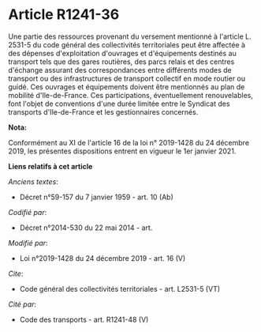 # Article R1241-36

Une partie des ressources provenant du versement mentionné à l'article L. 2531-5 du code général des collectivités
territoriales peut être affectée à des dépenses d'exploitation d'ouvrages et d'équipements destinés au transport tels que des
gares routières, des parcs relais et des centres d'échange assurant des correspondances entre différents modes de transport
ou des infrastructures de transport collectif en mode routier ou guidé. Ces ouvrages et équipements doivent être mentionnés
au   plan de mobilité d'Ile-de-France. Ces participations, éventuellement renouvelables, font l'objet de conventions d'une
durée limitée entre le Syndicat des transports d'Ile-de-France et les gestionnaires concernés.

**Nota:**

Conformément au XI de l'article 16 de la loi n° 2019-1428 du 24 décembre 2019, les présentes dispositions entrent en vigueur
le 1er janvier 2021.

**Liens relatifs à cet article**

_Anciens textes_:

  - Décret n°59-157 du 7 janvier 1959 - art. 10 (Ab)

_Codifié par_:

  - Décret n°2014-530 du 22 mai 2014 - art.

_Modifié par_:

  - Loi n°2019-1428 du 24 décembre 2019 - art. 16 (V)

_Cite_:

  - Code général des collectivités territoriales - art. L2531-5 (VT)

_Cité par_:

  - Code des transports - art. R1241-48 (V)
